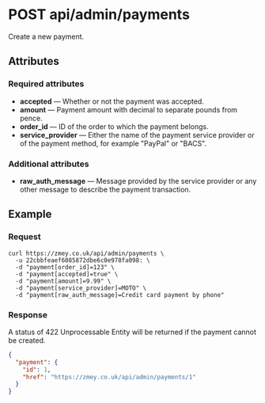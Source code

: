 # POST api/admin/payments

Create a new payment.

## Attributes

### Required attributes

* **accepted** — Whether or not the payment was accepted.
* **amount** — Payment amount with decimal to separate pounds from pence.
* **order_id** — ID of the order to which the payment belongs.
* **service_provider** — Either the name of the payment service provider or of
  the payment method, for example "PayPal" or "BACS".

### Additional attributes

* **raw_auth_message** — Message provided by the service provider or any other
  message to describe the payment transaction.

## Example

### Request

```
curl https://zmey.co.uk/api/admin/payments \
  -u 22cbbfeaef6085872dbe6c0e978fa098: \
  -d "payment[order_id]=123" \
  -d "payment[accepted]=true" \
  -d "payment[amount]=9.99" \
  -d "payment[service_provider]=MOTO" \
  -d "payment[raw_auth_message]=Credit card payment by phone"
```

### Response

A status of 422 Unprocessable Entity will be returned if the payment cannot be
created.

```json
{
  "payment": {
    "id": 1,
    "href": "https://zmey.co.uk/api/admin/payments/1"
  }
}
```
